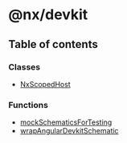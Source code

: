 # @nx/devkit

## Table of contents

### Classes

- [NxScopedHost](/reference/core-api/devkit/documents/ngcli_adapter/NxScopedHost)

### Functions

- [mockSchematicsForTesting](/reference/core-api/devkit/documents/ngcli_adapter/mockSchematicsForTesting)
- [wrapAngularDevkitSchematic](/reference/core-api/devkit/documents/ngcli_adapter/wrapAngularDevkitSchematic)
